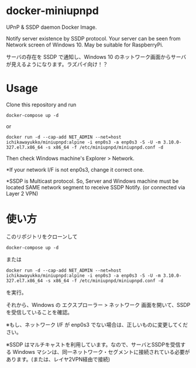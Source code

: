 # docker-miniupnpd
UPnP &amp; SSDP daemon Docker Image.

Notify server existence by SSDP protocol. Your server can be seen from Network screen of Windows 10. May be suitable for RaspberryPi.

サーバの存在を SSDP で通知し、Windows 10 のネットワーク画面からサーバが見えるようになります。ラズパイ向け！？

# Usage

Clone this repository and run

`docker-compose up -d`

  or

`docker run -d --cap-add NET_ADMIN --net=host ichikawayukko/miniupnpd:alpine -i enp0s3 -a enp0s3 -S -U -m 3.10.0-327.el7.x86_64 -s x86_64 -f /etc/miniupnpd/miniupnpd.conf -d`

Then check Windows machine's Explorer > Network.

*If your network I/F is not enp0s3, change it correct one.

*SSDP is Multicast protocol. So, Server and Windows machine must be located SAME network segment to receive SSDP Notify. (or connected via Layer 2 VPN)

# 使い方
このリポジトリをクローンして

`docker-compose up -d`

  または

`docker run -d --cap-add NET_ADMIN --net=host ichikawayukko/miniupnpd:alpine -i enp0s3 -a enp0s3 -S -U -m 3.10.0-327.el7.x86_64 -s x86_64 -f /etc/miniupnpd/miniupnpd.conf -d`

を実行。

それから、Windows の エクスプローラー > ネットワーク 画面を開いて、SSDPを受信していることを確認。

※もし、ネットワーク I/F が enp0s3 でない場合は、正しいものに変更してください。

※SSDP はマルチキャストを利用しています。なので、サーバとSSDPを受信する Windows マシンは、同一ネットワーク・セグメントに接続されている必要があります。(または、レイヤ2VPN経由で接続)

